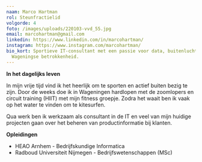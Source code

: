 ```yaml
---
naam: Marco Hartman
rol: Steunfractielid
volgorde: 4
foto: /images/uploads/220103-vvd_55.jpg
email: marcohartman@gmail.com
linkedin: https://www.linkedin.com/in/marcohartman/
instagram: https://www.instagram.com/marcohartman/
bio_kort: Sportieve IT-consultant met een passie voor data, buitenlucht en
  Wageningse betrokkenheid.
---
```

<!--StartFragment-->

**In het dagelijks leven**

In mijn vrije tijd vind ik het heerlijk om te sporten en actief buiten bezig te zijn. Door de weeks doe ik in Wageningen hardlopen met de zoomlopers en circuit training (HIIT) met mijn fitness groepje. Zodra het waait ben ik vaak op het water te vinden om te kitesurfen. 

Qua werk ben ik werkzaam als consultant in de IT en veel van mijn huidige projecten gaan over het beheren van productinformatie bij klanten. 



**Opleidingen**

* HEAO Arnhem - Bedrijfskundige Informatica
* Radboud Universiteit Nijmegen - Bedrijfswetenschappen (MSc)

<!--EndFragment-->